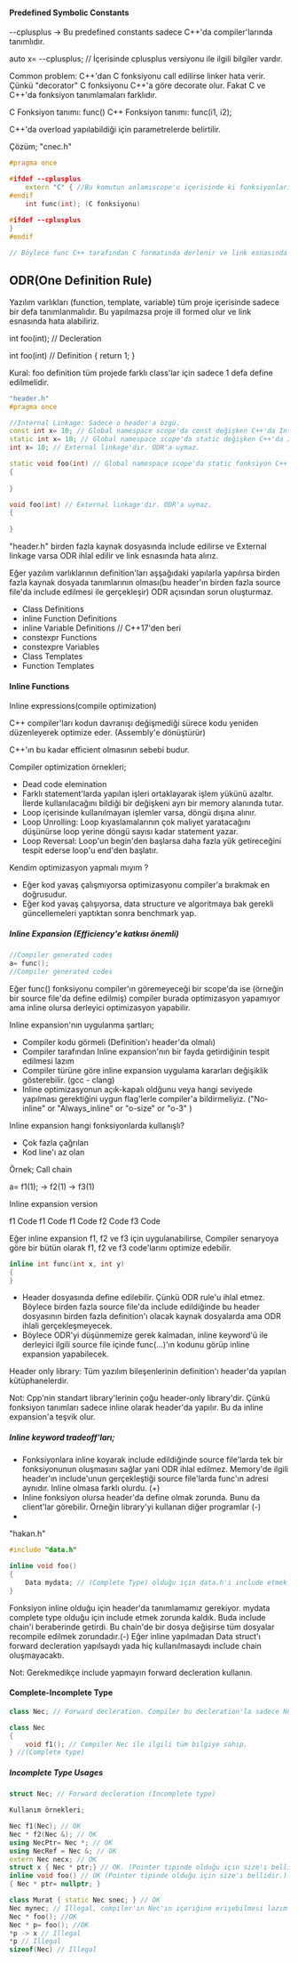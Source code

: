 #### Predefined Symbolic Constants
--cplusplus -> Bu predefined constants sadece C++'da compiler'larında tanımlıdır.

auto x= --cplusplus;
// İçerisinde cplusplus versiyonu ile ilgili bilgiler vardır.

Common problem: C++'dan C fonksiyonu call edilirse linker hata verir.
Çünkü "decorator" C fonksiyonu C++'a göre decorate olur. Fakat C ve C++'da fonksiyon tanımlamaları farklıdır.

C Fonksiyon tanımı: func()
C++ Fonksiyon tanımı: func(i1, i2);

C++'da overload yapılabildiği için parametrelerde belirtilir.

Çözüm;
"cnec.h"

```cpp
#pragma once

#ifdef --cplusplus
    extern "C" { //Bu komutun anlamıscope'u içerisinde ki fonksiyonları C compiler formatına göre object dosyasına işle demektir.
#endif
    int func(int); (C fonksiyonu)
        
#ifdef --cplusplus
}
#endif 

// Böylece func C++ tarafından C formatında derlenir ve link esnasında hata oluşmaz.
```
## ODR(One Definition Rule)
Yazılım varlıkları (function, template, variable) tüm proje içerisinde sadece bir defa tanımlanmalıdır. Bu yapılmazsa proje ill formed olur ve link esnasında hata alabiliriz.

int foo(int); // Decleration

int foo(int) // Definition
{
    return 1;
}

Kural: foo definition tüm projede farklı class'lar için sadece 1 defa define edilmelidir.

```cpp
"header.h"
#pragma once

//Internal Linkage: Sadece o header'a özgü.    
const int x= 10; // Global namespace scope'da const değişken C++'da Internal linkage'dır. ODR'a uyar.
static int x= 10; // Global namespace scope'da static değişken C++'da Internal linkage'dır. ODR'a uyar.
int x= 10; // External linkage'dır. ODR'a uymaz.

static void foo(int) // Global namespace scope'da static fonksiyon C++'da Internal linkage'dır. ODR'a uyar.
{
    
}    

void foo(int) // External linkage'dır. ODR'a uymaz.
{
    
}
```

"header.h" birden fazla kaynak dosyasında include edilirse ve External linkage varsa ODR ihlal edilir ve link esnasında hata alırız.

Eğer yazılım varlıklarının definition'ları aşşağıdaki yapılarla yapılırsa birden fazla kaynak dosyada tanımlarının olması(bu header'ın birden fazla source file'da include edilmesi ile gerçekleşir) ODR açısından sorun oluşturmaz.  

* Class Definitions
* inline Function Definitions
* inline Variable Definitions // C++17'den beri
* constexpr Functions
* constexpre Variables
* Class Templates
* Function Templates

#### Inline Functions
Inline expressions(compile optimization)

C++ compiler'ları kodun davranışı değişmediği sürece kodu yeniden düzenleyerek optimize eder. (Assembly'e dönüştürür)

C++'ın bu kadar efficient olmasının sebebi budur.

Compiler optimization örnekleri;
* Dead code elemination
* Farklı statement'larda yapılan işleri ortaklayarak işlem yükünü azaltır. İlerde kullanılacağını bildiği bir değişkeni ayrı bir memory alanında tutar.
* Loop içerisinde kullanılmayan işlemler varsa, döngü dışına alınır.
* Loop Unrolling: Loop kıyaslamalarının çok maliyet yaratacağını düşünürse loop yerine döngü sayısı kadar statement yazar.
* Loop Reversal: Loop'un begin'den başlarsa daha fazla yük getireceğini tespit ederse loop'u end'den başlatır.

Kendim optimizasyon yapmalı mıyım ?

* Eğer kod yavaş çalışmıyorsa optimizasyonu compiler'a bırakmak en doğrusudur.
* Eğer kod yavaş çalışıyorsa, data structure ve algoritmaya bak gerekli güncellemeleri yaptıktan sonra benchmark yap.

##### Inline Expansion (Efficiency'e katkısı önemli)

```cpp
//Compiler generated codes
a= func();
//Compiler generated codes
```
Eğer func() fonksiyonu compiler'ın göremeyeceği bir scope'da ise (örneğin  bir source file'da define edilmiş) compiler burada optimizasyon yapamıyor ama inline olursa derleyici optimizasyon yapabilir.

Inline expansion'nın uygulanma şartları;
* Compiler kodu görmeli (Definition'ı header'da olmalı)
* Compiler tarafından Inline expansion'nın bir fayda getirdiğinin tespit edilmesi lazım
* Compiler türüne göre inline expansion uygulama kararları değişiklik gösterebilir. (gcc - clang)
* Inline optimizasyonun açık-kapalı oldğunu veya hangi seviyede yapılması gerektiğini uygun flag'lerle compiler'a bildirmeliyiz. ("No-inline" or "Always_inline" or "o-size" or "o-3" ) 

Inline expansion hangi fonksiyonlarda kullanışlı?
* Çok fazla çağrılan
* Kod line'ı az olan

Örnek;
Call chain

a= f1(1); -> f2(1) -> f3(1)

Inline expansion version

f1 Code
f1 Code
f1 Code
f2 Code
f3 Code

Eğer inline expansion f1, f2 ve f3 için uygulanabilirse, Compiler  senaryoya göre bir bütün olarak  f1, f2 ve f3 code'larını optimize edebilir.

```cpp
inline int func(int x, int y)
{   
}    
```

* Header dosyasında define edilebilir. Çünkü ODR rule'u ihlal etmez. Böylece birden fazla source file'da include edildiğinde bu header dosyasının birden fazla definition'ı olacak kaynak dosyalarda ama ODR ihlali gerçekleşmeyecek.
* Böylece ODR'yi düşünmemize gerek kalmadan, inline keyword'ü ile derleyici ilgili source file içinde func(...)'ın kodunu görüp inline expansion yapabilecek.

Header only library: Tüm yazılım bileşenlerinin definition'ı header'da yapılan kütüphanelerdir. 

Not: Cpp'nin standart library'lerinin çoğu header-only library'dir. Çünkü fonksiyon tanımları sadece inline olarak header'da yapılır. Bu da inline expansion'a teşvik olur. 

##### Inline keyword tradeoff'ları;

* Fonksiyonlara inline koyarak include edildiğinde source file'larda tek bir fonksiyonunun oluşmasını sağlar yani ODR ihlal edilmez. Memory'de ilgili header'ın include'unun gerçekleştiği source file'larda func'ın adresi aynıdır. Inline olmasa farklı olurdu. (+)
* Inline fonksiyon olursa header'da define olmak zorunda. Bunu da client'lar görebilir. Örneğin library'yi kullanan diğer programlar  (-)
* 
"hakan.h"
```cpp
#include "data.h"

inline void foo()
{
    Data mydata; // (Complete Type) olduğu için data.h'i include etmek zorundayız. 
}    
```
Fonksiyon inline olduğu için header'da tanımlamamız gerekiyor. mydata complete type olduğu için include etmek zorunda kaldık. Buda include chain'i beraberinde getirdi. 
Bu chain'de bir dosya değişirse tüm dosyalar recompile edilmek zorundadır.(-)
Eğer inline yapılmadan Data struct'ı forward decleration yapılsaydı yada hiç kullanılmasaydı include chain oluşmayacaktı.

Not: Gerekmedikçe include yapmayın forward decleration kullanın. 


#### Complete-Incomplete Type

```cpp
class Nec; // Forward decleration. Compiler bu decleration'la sadece Nec class'ının olduğunu bilir içeriğini bilemez. (Incomplete type)

class Nec
{
    void f1(); // Compiler Nec ile ilgili tüm bilgiye sahip.
} //(Complete type)    
```

##### Incomplete Type Usages

```cpp
struct Nec; // Forward decleration (Incomplete type) 

Kullanım örnekleri;

Nec f1(Nec); // OK
Nec * f2(Nec &); // OK
using NecPtr= Nec *; // OK
using NecRef = Nec &; // OK
extern Nec necx; // OK
struct x { Nec * ptr;} // OK. (Pointer tipinde olduğu için size'ı bellidir.)
inline void foo() // OK (Pointer tipinde olduğu için size'ı bellidir.)
{ Nec * ptr= nullptr; }

class Murat { static Nec snec; } // OK
Nec mynec; // Illegal, compiler'ın Nec'ın içeriğine erişebilmesi lazım. Çünkü mynec'in memory'de kaplayacağı yeri bilmesi gerekiyor.
Nec * foo(); //OK
Nec * p= foo(); //OK
*p -> x // Illegal
*p // Illegal
sizeof(Nec) // Illegal    
```


